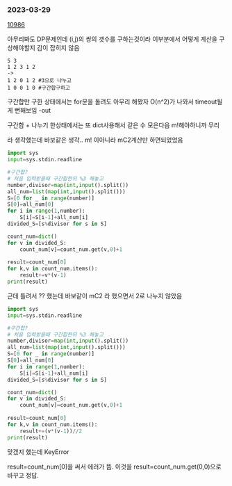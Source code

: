 ### 2023-03-29
[10986](https://www.acmicpc.net/problem/10986)

아무리봐도 DP문제인데 (i,j)의 쌍의 갯수를 구하는것이라 이부분에서 어떻게 계산을 구상해야할지 감이 잡히지 않음

    5 3
    1 2 3 1 2
    ->
    1 2 0 1 2 #3으로 나누고
    1 0 0 1 0 #구간합구하고

구간합만 구한 상태에서는 for문을 돌려도 아무리 해봤자 O(n^2)가 나와서 timeout될게 뻔해보임 -out

구간합 + 나누기 한상태에서는 또 dict사용해서 같은 수 모은다음 m!해야하니까 무리

라 생각했는데 바보같은 생각.. m! 이아니라 mC2계산만 하면되었었음

```python
import sys
input=sys.stdin.readline

#구간합?
# 처음 입력받을때 구간합한뒤 %3 해놓고 
number,divisor=map(int,input().split())
all_num=list(map(int,input().split()))
S=[0 for _ in range(number)]
S[0]=all_num[0]
for i in range(1,number):
    S[i]=S[i-1]+all_num[i]
divided_S=[s%divisor for s in S]

count_num=dict()
for v in divided_S:
    count_num[v]=count_num.get(v,0)+1
    
result=count_num[0]
for k,v in count_num.items():
    result+=v*(v-1)
print(result)
```
근데 틀려서 ?? 했는데 바보같이  mC2 라 했으면서 2로 나누지 않았음

```python
import sys
input=sys.stdin.readline

#구간합?
# 처음 입력받을때 구간합한뒤 %3 해놓고 
number,divisor=map(int,input().split())
all_num=list(map(int,input().split()))
S=[0 for _ in range(number)]
S[0]=all_num[0]
for i in range(1,number):
    S[i]=S[i-1]+all_num[i]
divided_S=[s%divisor for s in S]

count_num=dict()
for v in divided_S:
    count_num[v]=count_num.get(v,0)+1
    
result=count_num[0]
for k,v in count_num.items():
    result+=(v*(v-1))//2
print(result)
```
맞겠지 했는데 KeyError

result=count_num[0]을 써서 에러가 뜸. 이것을 result=count_num.get(0,0)으로 바꾸고 정답.